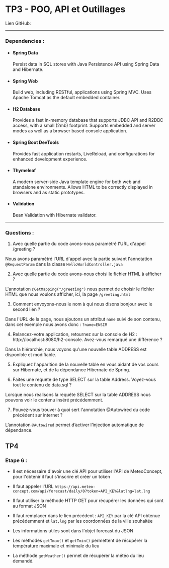 # TP3 - POO, API et Outillages


Lien GitHub: 

---

### Dependencies :
- #### Spring Data
    Persist data in SQL stores with Java Persistence API using Spring Data and Hibernate.
- #### Spring Web
    Build web, including RESTful, applications using Spring MVC. Uses Apache Tomcat as the default embedded container.
- #### H2 Database
    Provides a fast in-memory database that supports JDBC API and R2DBC access, with a small (2mb) footprint. Supports embedded and server modes as well as a browser based console application.
- #### Spring Boot DevTools
    Provides fast application restarts, LiveReload, and configurations for enhanced development experience.
- #### Thymeleaf
    A modern server-side Java template engine for both web and standalone environments. Allows HTML to be correctly displayed in browsers and as static prototypes.
- #### Validation
    Bean Validation with Hibernate validator.
---

### Questions :
1.  Avec quelle partie du code avons-nous paramétré l'URL d'appel /greeting ?

Nous avons paramétré l'URL d'appel avec la partie suivant l'annotation `@RequestParam` dans la classe `HelloWorldController.java`
  
2. Avec quelle partie du code avons-nous choisi le fichier HTML à afficher ?

L'annotation `@GetMapping("/greeting")` nous permet de choisir le fichier HTML que nous voulons afficher, ici, la page `/greeting.html`

3. Comment envoyons-nous le nom à qui nous disons bonjour avec le second lien ?

Dans l'URL de la page, nous ajoutons un attribut `name` suivi de son contenu, dans cet exemple nous avons donc : `?name=ENSIM`
  
4. Relancez-votre application, retournez sur la console de H2 : http://localhost:8080/h2-console. Avez-vous remarqué une différence ?

Dans la hiérarchie, nous voyons qu'une nouvelle table ADDRESS est disponible et modifiable.
  
5. Expliquez l'apparition de la nouvelle table en vous aidant de vos cours sur Hibernate, et de la
   dépendance Hibernate de Spring.



6. Faites une requête de type SELECT sur la table Address. Voyez-vous tout le contenu de data.sql ?

Lorsque nous réalisons la requête SELECT sur la table ADDRESS nous pouvons voir le contenu inséré précédemment.

7. Pouvez-vous trouver à quoi sert l'annotation @Autowired du code précèdent sur internet ?

L’annotation `@Autowired` permet d’activer l’injection automatique de dépendance.


## TP4

### Etape 6 :

- Il est nécessaire d'avoir une clé API pour utiliser l'API de MeteoConcept, pour l'obtenir il faut s'inscrire et 
créer un token
- Il faut appeler l'URL `https://api.meteo-concept.com/api/forecast/daily/0?token=API_KEY&latlng=lat,lng`
- Il faut utiliser la méthode HTTP GET pour récupérer les données qui sont au format JSON
- Il faut remplacer dans le lien précédent : `API_KEY` par la clé API obtenue précédemment et `lat,lng` par les coordonnées de la ville souhaitée

- Les informations utiles sont dans l'objet forecast du JSON
- Les méthodes `getTmax()` et `getTmin()` permettent de récupérer la température maximale et minimale du lieu
- La méthode `getWeather()` permet de récupérer la météo du lieu demandé.